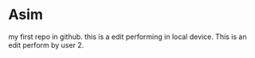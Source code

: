 # Asim
my first repo in github.
this is a edit performing in local device.
This is an edit perform by user 2.
